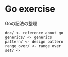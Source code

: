 # Go exercise
Goの記法の整理
```
doc/ <- reference about go
generics/ <- generics
pattern/ <- design pattern
range_over/ <- range over
set/ <- 
```

